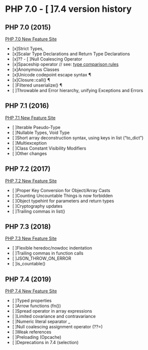 # PHP 7.0 - [ ]7.4 version history


 ## PHP 7.0 (2015)

[PHP 7.0 New Feature Site](https://www.php.net/manual/en/migration70.new-features.php)

 - [x]Strict Types, 
 - [x]Scalar Type Declarations and Return Type Declarations
 - [x]?? - [ ]Null Coalescing Operator
 - [x]Spaceship operator // see: [type comparison rules](https://www.php.net/manual/en/types.comparisons.php)
 - [x]Anonymous Classes
 - [x]Unicode codepoint escape syntax ¶
 - [x]Closure::call() ¶
 - [ ]Filtered unserialize() ¶
 - [ ]Throwable and Error hierarchy, unifying Exceptions and Errors

 ## PHP 7.1 (2016)

[PHP 7.1 New Feature Site](https://www.php.net/manual/en/migration71.new-features.php)

 - [ ]Iterable Pseudo-Type
 - [ ]Nullable Types, Void Type
 - [ ]Short array deconstruction syntax, using keys in list (“to_dict”)
 - [ ]Multiexception
 - [ ]Class Constant Visibility Modifiers
 - [ ]Other changes

 ## PHP 7.2 (2017)

[PHP 7.2 New Feature Site](https://www.php.net/manual/en/migration72.new-features.php)

 - [ ]Proper Key Conversion for Object/Array Casts
 - [ ]Counting Uncountable Things is now forbidden
 - [ ]Object typehint for parameters and return types
 - [ ]Cryptography updates
 - [ ]Trailing commas in list()

 ## PHP 7.3 (2018)

[PHP 7.3 New Feature Site](https://www.php.net/manual/en/migration73.new-features.php)

 - [ ]Flexible heredoc/nowdoc indentation
 - [ ]Trailing commas in function calls
 - [ ]JSON_THROW_ON_ERROR
 - [ ]is_countable()

 ## PHP 7.4 (2019)

[PHP 7.4 New Feature Site](https://www.php.net/manual/en/migration74.new-features.php)

 - [ ]Typed properties
 - [ ]Arrow functions (fn())
 - [ ]Spread operator in array expressions
 - [ ]Limited covariance and contravariance
 - [ ]Numeric literal separator _
 - [ ]Null coalescing assignment operator (??=)
 - [ ]Weak references
 - [ ]Preloading (Opcache)
 - [ ]Deprecations in 7.4 (selection)

